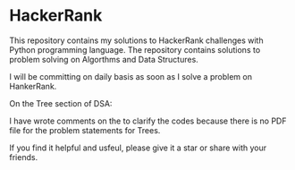 # HackerRank

This repository contains my solutions to HackerRank challenges with Python programming language. The repository contains solutions to problem solving on Algorthms and Data Structures.

I will be committing on daily basis as soon as I solve a problem on HankerRank.

On the Tree section of DSA:

I have wrote comments on the to clarify the codes because there is no PDF file for the problem statements for Trees.

If you find it helpful and usfeul, please give it a star or share with your friends.
